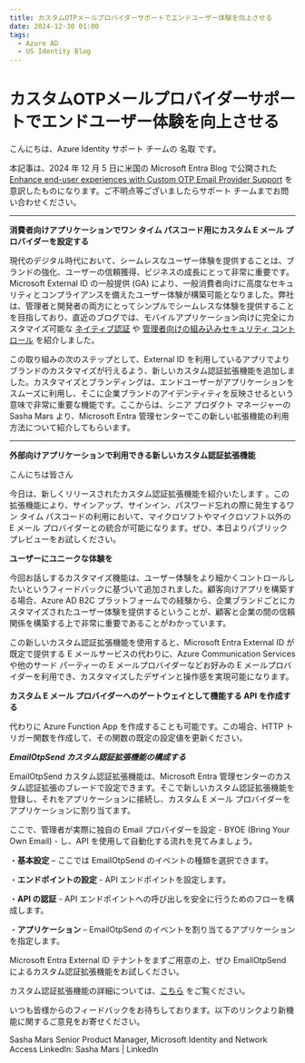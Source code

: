 ```yaml
---
title: カスタムOTPメールプロバイダーサポートでエンドユーザー体験を向上させる
date: 2024-12-30 01:00
tags:
  - Azure AD
  - US Identity Blog
---
```


# カスタムOTPメールプロバイダーサポートでエンドユーザー体験を向上させる

こんにちは、Azure Identity サポート チームの 名取 です。

本記事は、2024 年 12 月 5 日に米国の Microsoft Entra Blog で公開された [Enhance end-user experiences with Custom OTP Email Provider Support](https://techcommunity.microsoft.com/blog/identity/enhance-end-user-experiences-with-custom-otp-email-provider-support/3627346) を意訳したものになります。ご不明点等ございましたらサポート チームまでお問い合わせください。

----

**消費者向けアプリケーションでワン タイム パスコード用にカスタム E メール プロバイダーを設定する**

現代のデジタル時代において、シームレスなユーザー体験を提供することは、ブランドの強化、ユーザーの信頼獲得、ビジネスの成長にとって非常に重要です。Microsoft External ID の一般提供 (GA) により、一般消費者向けに高度なセキュリティとコンプライアンスを備えたユーザー体験が構築可能となりました。弊社は、管理者と開発者の両方にとってシンプルでシームレスな体験を提供することを目指しており、直近のブログでは、モバイルアプリケーション向けに完全にカスタマイズ可能な [ネイティブ認証](https://devblogs.microsoft.com/identity/native-auth-for-external-id-ga/) や [管理者向けの組み込みセキュリティ コントロール](https://www.microsoft.com/ja-jp/security/business/identity-access/microsoft-entra-external-id) を紹介しました。

この取り組みの次のステップとして、External ID を利用しているアプリでよりブランドのカスタマイズが行えるよう、新しいカスタム認証拡張機能を追加しました。カスタマイズとブランディングは、エンドユーザーがアプリケーションをスムーズに利用し、そこに企業ブランドのアイデンティティを反映させるという意味で非常に重要な機能です。ここからは、シニア プロダクト マネージャーの Sasha Mars より、Microsoft Entra 管理センターでこの新しい拡張機能の利用方法について紹介してもらいます。

----

**外部向けアプリケーションで利用できる新しいカスタム認証拡張機能**

こんにちは皆さん

今日は、新しくリリースされたカスタム認証拡張機能を紹介いたします 。この拡張機能により、サインアップ、サインイン、パスワード忘れの際に発生するワン タイム パスコードの利用において、マイクロソフトやマイクロソフト以外の E メール プロバイダーとの統合が可能になります。ぜひ、本日よりパブリック プレビューをお試しください。

**ユーザーにユニークな体験を**

今回お話しするカスタマイズ機能は、ユーザー体験をより細かくコントロールしたいというフィードバックに基づいて追加されました。顧客向けアプリを構築する場合、Azure AD B2C プラットフォームでの経験から、企業ブランドごとにカスタマイズされたユーザー体験を提供するということが、顧客と企業の間の信頼関係を構築する上で非常に重要であることがわかっています。

この新しいカスタム認証拡張機能を使用すると、Microsoft Entra External ID が既定で提供する E メールサービスの代わりに、Azure Communication Services や他のサード パーティーの E メールプロバイダーなどお好みの E メールプロバイダーを利用でき、カスタマイズしたデザインと操作感を実現可能になります。

**カスタム E メール プロバイダーへのゲートウェイとして機能する API を作成する**

代わりに Azure Function App を作成することも可能です。この場合、HTTP トリガー関数を作成して、その関数の既定の設定値を更新ください。

***EmailOtpSend カスタム認証拡張機能の構成する***

EmailOtpSend カスタム認証拡張機能は、Microsoft Entra 管理センターのカスタム認証拡張のブレードで設定できます。そこで新しいカスタム認証拡張機能を登録し、それをアプリケーションに接続し、カスタム E メール プロバイダーをアプリケーションに割り当てます。

ここで、管理者が実際に独自の Email プロバイダーを設定 - BYOE (Bring Your Own Email) - し、API を使用して自動化する流れを見てみましょう。

・**基本設定** – ここでは EmailOtpSend のイベントの種類を選択できます。



・**エンドポイントの設定** - API エンドポイントを設定します。



・**API の認証** - API エンドポイントへの呼び出しを安全に行うためのフローを構成します。



・**アプリケーション** –  EmailOtpSend のイベントを割り当てるアプリケーションを指定します。



Microsoft Entra External ID テナントをまずご用意の上、ぜひ EmailOtpSend によるカスタム認証拡張機能をお試しください。

カスタム認証拡張機能の詳細については、[こちら](https://learn.microsoft.com/ja-jp/entra/identity-platform/custom-extension-email-otp-get-started?tabs=azure-communication-services%2Cazure-portal) をご覧ください。

いつも皆様からのフィードバックをお待ちしております。以下のリンクより新機能に関するご意見をお寄せください。

Sasha Mars
Senior Product Manager, Microsoft Identity and Network Access
LinkedIn: Sasha Mars | LinkedIn
